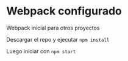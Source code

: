 # Webpack configurado

Webpack inicial para otros proyectos

Descargar el repo y ejecutar ```npm install```

Luego iniciar con ```npm start```

